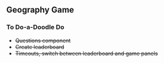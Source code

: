## Geography Game

### To Do-a-Doodle Do

- ~~Questions component~~
- ~~Create leaderboard~~
- ~~Timeouts, switch between leaderboard and game panels~~
